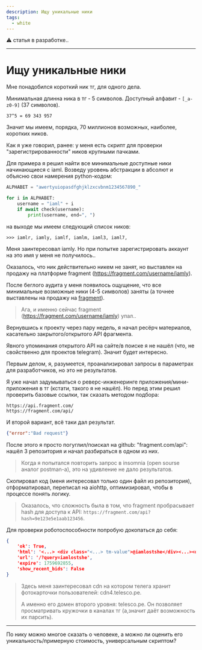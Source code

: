 ```yaml
---
description: Ищу уникальные ники
tags:
  - white
---
```


⚠️ статья в разработке..

---

# Ищу уникальные ники

Мне понадобился короткий ник тг, для одного дела.

Минимальная длинна ника в тг - 5 символов.
Доступный алфавит - `[_a-z0-9]` (37 символов).

```
37^5 = 69 343 957
```

Значит мы имеем, порядка, 70 миллионов возможных, наиболее, коротких ников.

Как я уже говорил, ранее: у меня есть скрипт для проверки "зарегистрированности" ников крупными пачками.

Для примера я решил найти все минимальные доступные ники начинающиеся с iaml. Возведу уровень абстракции в абсолют и объясню свои намерения python-кодом:

``` python
ALPHABET = "awertyuiopasdfghjklzxcvbnm1234567890_"

for i in ALPHABET:
	username = "iaml" + i
	if await check(username):
		print(username, end=", ")
```

на выходе мы имеем следующий список ников:

```
>>> iamlr, iamly, iamlf, iamlm, iaml3, iaml7,
```

Меня заинтересовал iamly. Но при попытке зарегистрировать аккаунт на это имя у меня не получилось..

Оказалось, что ник действительно никем не занят, но выставлен на продажу на платформе fragment (https://fragment.com/username/iamly).


После беглого аудита у меня появилось ощущение, что все минимальные возможные ники (4-5 символов) заняты (а точнее выставлены на продажу на [fragment](https://fragment.com)).

> Ага, и именно сейчас fragment (https://fragment.com/username/iamly) упал..

Вернувшись к проекту через пару недель, я начал ресёрч материалов, касательно закрытого/открытого API фрагмента.

Явного упоминания открытого API на сайте/в поиске я не нашёл (что, не свойственно для проектов telegram). Значит будет интересно.

Первым делом, я, разумеется, проанализировал запросы в параметрах для разработчиков, но это не результатов.

Я уже начал задумываться о реверс-инженеринге приложения/мини-приложения в тг (кстати, такого я не нашёл). Но перед этим решил проверить базовые ссылки, так сказать методом подбора:

```
https://api.fragment.com/
https://fragment.com/api/
```

И второй вариант, всё таки дал результат.

``` json
{"error":"Bad request"}
```

После этого я просто погуглил/поискал на github: "fragment.com/api": нашёл 3 репозитория и начал разбираться в одном из них.

> Когда я попытался повторить запрос в insomnia (open sourse аналог postman-а), это на удивление не дало результатов.

Скопировал код (меня интересовал только один файл из репозитория), отформатировал, переписал на aiohttp, оптимизировал, чтобы в процессе понять логику.

> Оказалось, что сложность была в том, что fragment пробрасывает hash для доступа к API: `https://fragment.com/api?hash=9e123e5e1aab123456`.

Для проверки роботоспособности попробую докопаться до себя:

``` json
{
    'ok': True,
    'html': '<...> <div class="<...> tm-value">@iamlostshe</div><...><div class=" tm-value">Unknown</div><...><div class=" tm-value">Taken</div><...>',
    'url': '/?query=iamlostshe',
    'expire': 1759692855,
    'show_recent_bids': False
}
```

> Здесь меня заинтересовал cdn на котором телега хранит фотокарточки пользователей: cdn4.telesco.pe.
>
> А именно его домен второго уровня: telesco.pe. Он позволяет просматривать кружочки в каналах тг (а,значит даёт возможность их парсить).

---

По нику можно многое сказать о человеке, а можно ли оценить его уникальность/примерную стоимость, универсальным скриптом?

